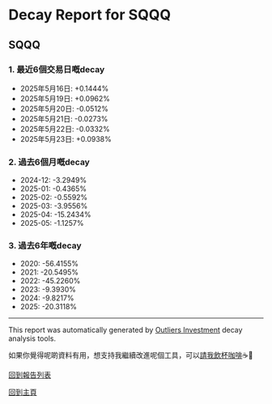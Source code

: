 # Decay Report for SQQQ

## SQQQ

### 1. 最近6個交易日嘅decay

- 2025年5月16日: +0.1444%
- 2025年5月19日: +0.0962%
- 2025年5月20日: -0.0512%
- 2025年5月21日: -0.0273%
- 2025年5月22日: -0.0332%
- 2025年5月23日: +0.0938%

### 2. 過去6個月嘅decay

- 2024-12: -3.2949%
- 2025-01: -0.4365%
- 2025-02: -0.5592%
- 2025-03: -3.9556%
- 2025-04: -15.2434%
- 2025-05: -1.1257%

### 3. 過去6年嘅decay

- 2020: -56.4155%
- 2021: -20.5495%
- 2022: -45.2260%
- 2023: -9.3930%
- 2024: -9.8217%
- 2025: -20.3118%

------------------------------
This report was automatically generated by [Outliers Investment](https://outliersecon.github.io/Outliers-Investment/) decay analysis tools.

如果你覺得呢啲資料有用，想支持我繼續改進呢個工具，可以[請我飲杯咖啡](https://buymeacoffee.com/outliersecon)☕🙏

[回到報告列表](https://outliersecon.github.io/Outliers-Investment/reports/reports_public)

[回到主頁](https://outliersecon.github.io/Outliers-Investment/)
